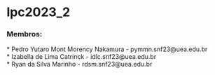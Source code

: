 # lpc2023_2

<h3>Membros:</h3>
* Pedro Yutaro Mont Morency Nakamura - pymmn.snf23@uea.edu.br
<br />
* Izabella de Lima Catrinck - idlc.snf23@uea.edu.br
<br />
* Ryan da Silva Marinho - rdsm.snf23@uea.edu.br
